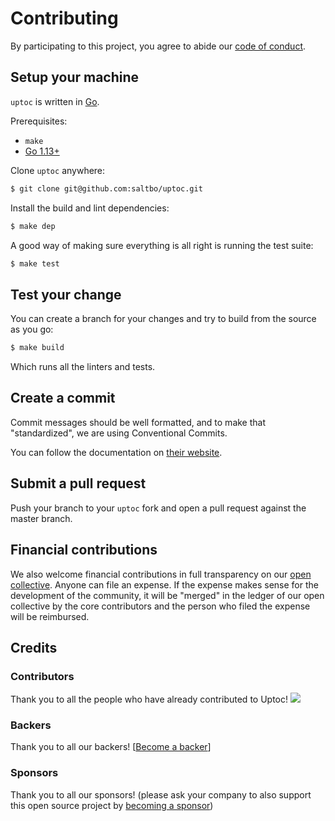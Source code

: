 # Contributing

By participating to this project, you agree to abide our [code of conduct](/CODEOFCONDUCT.md).

## Setup your machine

`uptoc` is written in [Go](https://golang.org/).

Prerequisites:

- `make`
- [Go 1.13+](https://golang.org/doc/install)

Clone `uptoc` anywhere:

```sh
$ git clone git@github.com:saltbo/uptoc.git
```

Install the build and lint dependencies:

```sh
$ make dep
```

A good way of making sure everything is all right is running the test suite:

```sh
$ make test
```

## Test your change

You can create a branch for your changes and try to build from the source as you go:

```sh
$ make build
```

Which runs all the linters and tests.

## Create a commit

Commit messages should be well formatted, and to make that "standardized", we
are using Conventional Commits.

You can follow the documentation on
[their website](https://www.conventionalcommits.org).

## Submit a pull request

Push your branch to your `uptoc` fork and open a pull request against the
master branch.

## Financial contributions

We also welcome financial contributions in full transparency on our [open collective](https://opencollective.com/saltbo).
Anyone can file an expense. If the expense makes sense for the development of the community, it will be "merged" in the ledger of our open collective by the core contributors and the person who filed the expense will be reimbursed.

## Credits

### Contributors

Thank you to all the people who have already contributed to Uptoc!
<a href="graphs/contributors"><img src="https://opencollective.com/saltbo/contributors.svg?width=890" /></a>

### Backers

Thank you to all our backers! [[Become a backer](https://opencollective.com/saltbo#backer)]

### Sponsors

Thank you to all our sponsors! (please ask your company to also support this open source project by [becoming a sponsor](https://opencollective.com/saltbo#sponsor))